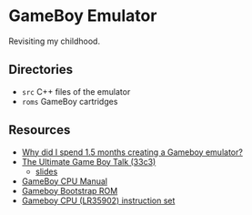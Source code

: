 # GameBoy Emulator
Revisiting my childhood.

## Directories
* `src` C++ files of the emulator
* `roms` GameBoy cartridges

## Resources
* [Why did I spend 1.5 months creating a Gameboy emulator?](https://blog.rekawek.eu/2017/02/09/coffee-gb/)
* [The Ultimate Game Boy Talk (33c3)](https://www.youtube.com/watch?v=HyzD8pNlpwI)
    * [slides](https://www.pagetable.com/?p=1099)
* [GameBoy CPU Manual](http://marc.rawer.de/Gameboy/Docs/GBCPUman.pdf)
* [Gameboy Bootstrap ROM](http://gbdev.gg8.se/wiki/articles/Gameboy_Bootstrap_ROM)
* [Gameboy CPU (LR35902) instruction set](http://www.pastraiser.com/cpu/gameboy/gameboy_opcodes.html)
